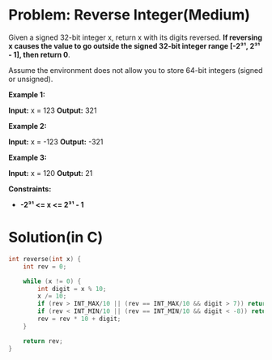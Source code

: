 # Problem: Reverse Integer(Medium)
Given a signed 32-bit integer x, return x with its digits reversed. **If reversing x causes the value to go outside the signed 32-bit integer range [-2³¹, 2³¹ - 1], then return 0**.

Assume the environment does not allow you to store 64-bit integers (signed or unsigned).

**Example 1:**

**Input:** x = 123
**Output:** 321

**Example 2:**

**Input:** x = -123
**Output:** -321

**Example 3:**

**Input:** x = 120
**Output:** 21

**Constraints:**

- **-2³¹ <= x <= 2³¹ - 1**

# Solution(in C)
```c
int reverse(int x) {
    int rev = 0;

    while (x != 0) {
        int digit = x % 10;
        x /= 10;
        if (rev > INT_MAX/10 || (rev == INT_MAX/10 && digit > 7)) return 0;
        if (rev < INT_MIN/10 || (rev == INT_MIN/10 && digit < -8)) return 0;
        rev = rev * 10 + digit;
    }

    return rev;
}
```